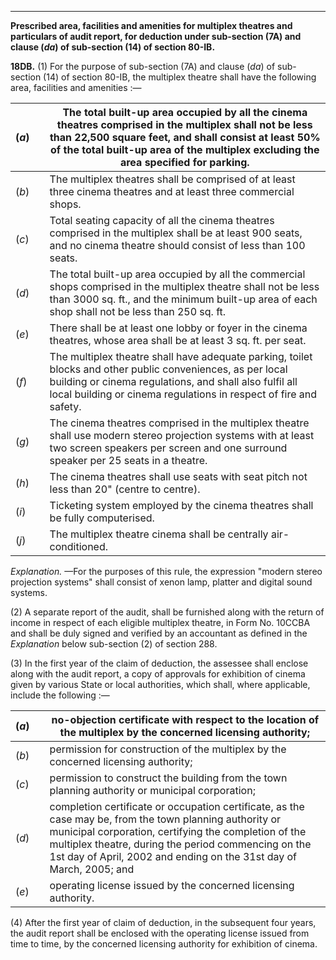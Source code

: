 ****

**Prescribed area, facilities and amenities for multiplex theatres and particulars of audit report, for deduction under sub-section (7A) and clause (_da_) of sub-section (14) of section 80-IB.**

**18DB.** (1) For the purpose of sub-section (7A) and clause (_da_) of sub-section (14) of section 80-IB, the multiplex theatre shall have the following area, facilities and amenities :—

(_a_) |  |  The total built-up area occupied by all the cinema theatres comprised in the multiplex shall not be less than 22,500 square feet, and shall consist at least 50% of the total built-up area of the multiplex excluding the area specified for parking.  
---|---|---  
(_b_) |  |  The multiplex theatres shall be comprised of at least three cinema theatres and at least three commercial shops.  
(_c_) |  |  Total seating capacity of all the cinema theatres comprised in the multiplex shall be at least 900 seats, and no cinema theatre should consist of less than 100 seats.  
(_d_) |  |  The total built-up area occupied by all the commercial shops comprised in the multiplex theatre shall not be less than 3000 sq. ft., and the minimum built-up area of each shop shall not be less than 250 sq. ft.  
(_e_) |  |  There shall be at least one lobby or foyer in the cinema theatres, whose area shall be at least 3 sq. ft. per seat.  
(_f_) |  |  The multiplex theatre shall have adequate parking, toilet blocks and other public conveniences, as per local building or cinema regulations, and shall also fulfil all local building or cinema regulations in respect of fire and safety.  
(_g_) |  |  The cinema theatres comprised in the multiplex theatre shall use modern stereo projection systems with at least two screen speakers per screen and one surround speaker per 25 seats in a theatre.  
(_h_) |  |  The cinema theatres shall use seats with seat pitch not less than 20" (centre to centre).  
(_i_) |  |  Ticketing system employed by the cinema theatres shall be fully computerised.  
(_j_) |  |  The multiplex theatre cinema shall be centrally air-conditioned.  
  
_Explanation._ —For the purposes of this rule, the expression "modern stereo projection systems" shall consist of xenon lamp, platter and digital sound systems.

(2) A separate report of the audit, shall be furnished along with the return of income in respect of each eligible multiplex theatre, in Form No. 10CCBA and shall be duly signed and verified by an accountant as defined in the _Explanation_ below sub-section (2) of section 288.

(3) In the first year of the claim of deduction, the assessee shall enclose along with the audit report, a copy of approvals for exhibition of cinema given by various State or local authorities, which shall, where applicable, include the following :—

(_a_)|  |  no-objection certificate with respect to the location of the multiplex by the concerned licensing authority;  
---|---|---  
(_b_) |  |  permission for construction of the multiplex by the concerned licensing authority;  
(_c_) |  |  permission to construct the building from the town planning authority or municipal corporation;  
(_d_) |  |  completion certificate or occupation certificate, as the case may be, from the town planning authority or municipal corporation, certifying the completion of the multiplex theatre, during the period commencing on the 1st day of April, 2002 and ending on the 31st day of March, 2005; and  
(_e_) |  |  operating license issued by the concerned licensing authority.  
  
(4) After the first year of claim of deduction, in the subsequent four years, the audit report shall be enclosed with the operating license issued from time to time, by the concerned licensing authority for exhibition of cinema.